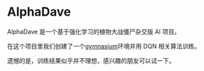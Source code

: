 # AlphaDave

AlphaDave 是一个基于强化学习的植物大战僵尸杂交版 AI 项目。

在这个项目里我们创建了一个[gymnasium](https://gymnasium.farama.org/)环境并用 DQN 相关算法训练。

遗憾的是，训练结果似乎并不理想，感兴趣的朋友可以试一下。
